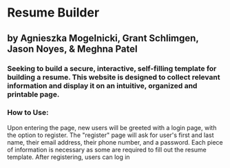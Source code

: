 # Resume Builder
## by Agnieszka Mogelnicki, Grant Schlimgen, Jason Noyes, & Meghna Patel

### Seeking to build a secure, interactive, self-filling template for building a resume. This website is designed to collect relevant information and display it on an intuitive, organized and printable page.

### How to Use:
  Upon entering the page, new users will be greeted with a login page, with the option to register. The "register" page will ask for user's first and last name, their email address, their phone number, and a password. Each piece of information is necessary as some are required to fill out the resume template.
  After registering, users can log in 
  
